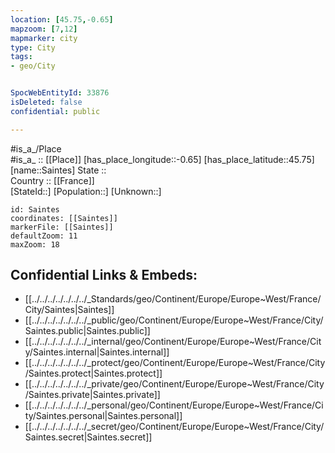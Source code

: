 ```yaml
---
location: [45.75,-0.65] 
mapzoom: [7,12] 
mapmarker: city 
type: City
tags:
- geo/City


SpocWebEntityId: 33876
isDeleted: false
confidential: public

---
```

#is_a_/Place  
#is_a_ :: [[Place]] 
[has_place_longitude::-0.65] 
[has_place_latitude::45.75] 
[name::Saintes] 
State ::  
Country :: [[France]]  
[StateId::] 
[Population::] 
[Unknown::] 


```leaflet
id: Saintes
coordinates: [[Saintes]] 
markerFile: [[Saintes]] 
defaultZoom: 11 
maxZoom: 18
```


## Confidential Links & Embeds: 
- [[../../../../../../../_Standards/geo/Continent/Europe/Europe~West/France/City/Saintes|Saintes]] 
- [[../../../../../../../_public/geo/Continent/Europe/Europe~West/France/City/Saintes.public|Saintes.public]] 
- [[../../../../../../../_internal/geo/Continent/Europe/Europe~West/France/City/Saintes.internal|Saintes.internal]] 
- [[../../../../../../../_protect/geo/Continent/Europe/Europe~West/France/City/Saintes.protect|Saintes.protect]] 
- [[../../../../../../../_private/geo/Continent/Europe/Europe~West/France/City/Saintes.private|Saintes.private]] 
- [[../../../../../../../_personal/geo/Continent/Europe/Europe~West/France/City/Saintes.personal|Saintes.personal]] 
- [[../../../../../../../_secret/geo/Continent/Europe/Europe~West/France/City/Saintes.secret|Saintes.secret]] 
